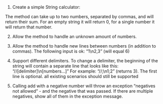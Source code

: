 1. Create a simple String calculator: 

The method can take up to two numbers, separated by commas, and will return their sum. For an empty string it will return 0, for a single number it will return that number. 


2. Allow the method to handle an unknown amount of numbers.


3. Allow the method to handle new lines between numbers (in addition to commas).
The following input is ok: “1\n2,3” (will equal 6)


4. Support different delimiters. To change a delimiter, the beginning of the string will contain a separate line that looks like this:
“//[delimiter]\n[numbers...]” For example: “//;\n1;2” (returns 3).
The first line is optional. all existing scenarios should still be supported


5. Calling add with a negative number will throw an exception “negatives not allowed” - and the negative that was passed. 
If there are multiple negatives, show all of them in the exception message.
